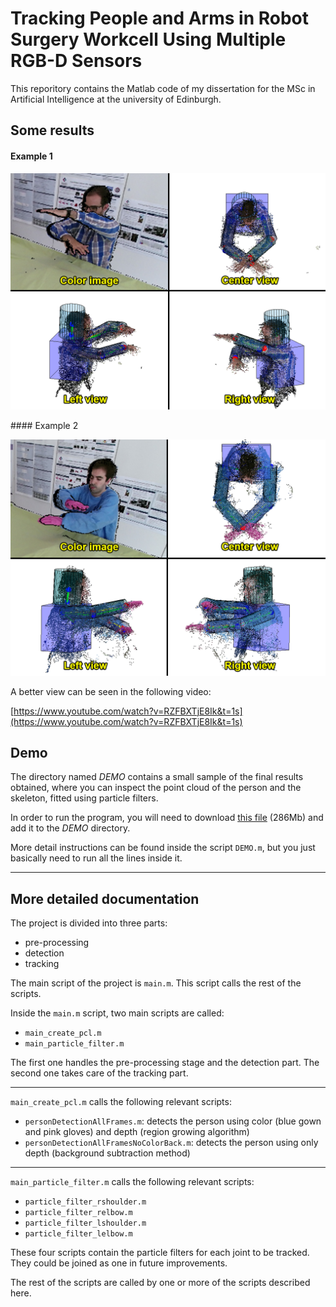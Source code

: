 # Tracking People and Arms in Robot Surgery Workcell Using Multiple RGB-D Sensors

This reporitory contains the Matlab code of my dissertation for the MSc in Artificial Intelligence at the university of Edinburgh.

## Some results
#### Example 1
<p align="center">
  <img src="results/result1.png">
</p>
#### Example 2
<p align="center">
  <img src="results/result2.png">
</p>

A better view can be seen in the following video:

[https://www.youtube.com/watch?v=RZFBXTjE8Ik&t=1s](https://www.youtube.com/watch?v=RZFBXTjE8Ik&t=1s)


## Demo
The directory named _DEMO_ contains a small sample of the final results obtained, where you can inspect the point cloud  of the person and the skeleton, fitted using particle filters.

In order to run the program, you will need to download [this file](https://drive.google.com/open?id=1s2kcnXTETLFNtLiRZV9HDXFgKQD1qyS1) (286Mb) and add it to the _DEMO_ directory.

More detail instructions can be found inside the script `DEMO.m`, but you just basically need to run all the lines inside it.

---------------------------------------------------------------------------------------------------------
## More detailed documentation

The project is divided into three parts:
- pre-processing
- detection
- tracking

The main script of the project is `main.m`. This script calls the rest of the scripts.

Inside the `main.m` script, two main scripts are called:
- `main_create_pcl.m`
- `main_particle_filter.m`

The first one handles the pre-processing stage and the detection part.
The second one takes care of the tracking part.


---------------------------------------------------------------------------------------------------------
`main_create_pcl.m` calls the following relevant scripts:
- `personDetectionAllFrames.m`: detects the person using color (blue gown and pink gloves) and depth (region growing algorithm)
- `personDetectionAllFramesNoColorBack.m`: detects the person using only depth (background subtraction method)

---------------------------------------------------------------------------------------------------------
`main_particle_filter.m` calls the following relevant scripts:
- `particle_filter_rshoulder.m`
- `particle_filter_relbow.m`
- `particle_filter_lshoulder.m`
- `particle_filter_lelbow.m`

These four scripts contain the particle filters for each joint to be tracked. They could be joined as one in future improvements.

The rest of the scripts are called by one or more of the scripts described here.
